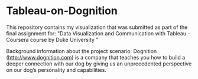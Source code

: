 # Tableau-on-Dognition

This repository contains my visualization that was submitted as part of the final assignment for: "Data Visualization and Communication with Tableau - Coursera course by Duke University "

Background information about the project scenario:
Dognition (http://www.dognition.com) is a company that teaches you how to build a deeper connection with our dog by giving us an unprecedented perspective on our dog’s personality and capabilities. 
